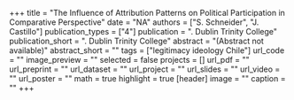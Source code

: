 +++
title = "The Influence of Attribution Patterns on Political Participation in Comparative Perspective"
date = "NA"
authors = ["S. Schneider", "J. Castillo"]
publication_types = ["4"]
publication = ". Dublin Trinity College"
publication_short = ". Dublin Trinity College"
abstract = "(Abstract not available)"
abstract_short = ""
tags = ["legitimacy ideology Chile"]
url_code = ""
image_preview = ""
selected = false
projects = []
url_pdf = ""
url_preprint = ""
url_dataset = ""
url_project = ""
url_slides = ""
url_video = ""
url_poster = ""
math = true
highlight = true
[header]
image = ""
caption = ""
+++
